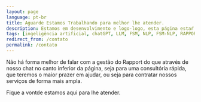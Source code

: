 ```yaml
---
layout: page
language: pt-br
title: Aguarde Estamos Trabalhando para melhor lhe atender.
description: Estamos em desenvolvimento e logo-logo, esta página estaŕ apronto para lhe atender
tags: [ingeligência artificial, chatGPT, LLM, FSM, NLP, FSM-NLP, RAPPORT, RAPPORT OS, RAPPORT, BOT, RAPPORT BOT, RAPPORT API, API]
redirect_from: /contato
permalink: /contato
---
```


Não há forma melhor de falar com a gestão do Rapport do que através de nosso chat no canto inferior da página, seja para uma consultória rápida, que teremos o maior prazer em ajudar, ou seja para contratar nossos serviços de forma mais ampla.

Fique a vontde estamos aqui para lhe atender.